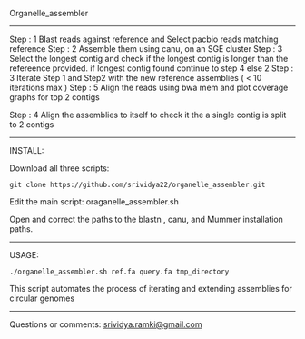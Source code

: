 Organelle_assembler
**************************************

Step : 1 Blast reads against reference and Select pacbio reads matching reference 
Step : 2 Assemble them using canu,  on an SGE cluster
Step : 3 Select the longest contig and check if the longest contig is longer than the refereence provided. 
          if longest contig found continue to step 4 else 2
Step : 3 Iterate Step 1 and Step2 with the new reference assemblies ( < 10 iterations max )
Step : 5 Align the reads using bwa mem and plot coverage graphs for top 2 contigs

Step : 4 Align the assemblies to itself to check it the a single contig is split to 2 contigs

**************************************

INSTALL:

Download all three scripts:
```
git clone https://github.com/srividya22/organelle_assembler.git
```

Edit the main script: oraganelle_assembler.sh

Open and correct the paths to the blastn , canu, and Mummer installation paths. 

**************************************

USAGE:

```
./organelle_assembler.sh ref.fa query.fa tmp_directory
```

This script automates the process of iterating and extending assemblies for circular genomes


***************************************

Questions or comments:
srividya.ramki@gmail.com
